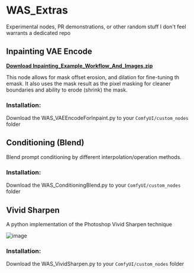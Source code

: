 # WAS_Extras
Experimental nodes, PR demonstrations, or other random stuff I don't feel warrants a dedicated repo


## Inpainting VAE Encode
[**Download Inpainting_Example_Workflow_And_Images.zip**](https://github.com/WASasquatch/WAS_Extras/files/12719211/Inpainting_Example_Workflow_And_Images.zip)

This node allows for mask offset erosion, and dilation for fine-tuning th emask. It also uses the mask result as the pixel masking for cleaner boundaries and ability to erode (shrink) the mask. 

### Installation:
Download the WAS_VAEEncodeForInpaint.py to your `ComfyUI/custom_nodes` folder

## Conditioning (Blend)
Blend prompt conditioning by different interpolation/operation methods. 

### Installation:
Download the WAS_ConditioningBlend.py to your `ComfyUI/custom_nodes` folder

## Vivid Sharpen
A python implementation of the Photoshop Vivid Sharpen technique

![image](https://github.com/WASasquatch/WAS_Extras/assets/1151589/017e35e4-9133-4a93-bb9f-bf693f7f8829)

### Installation:
Download the WAS_VividSharpen.py to your `ComfyUI/custom_nodes` folder
